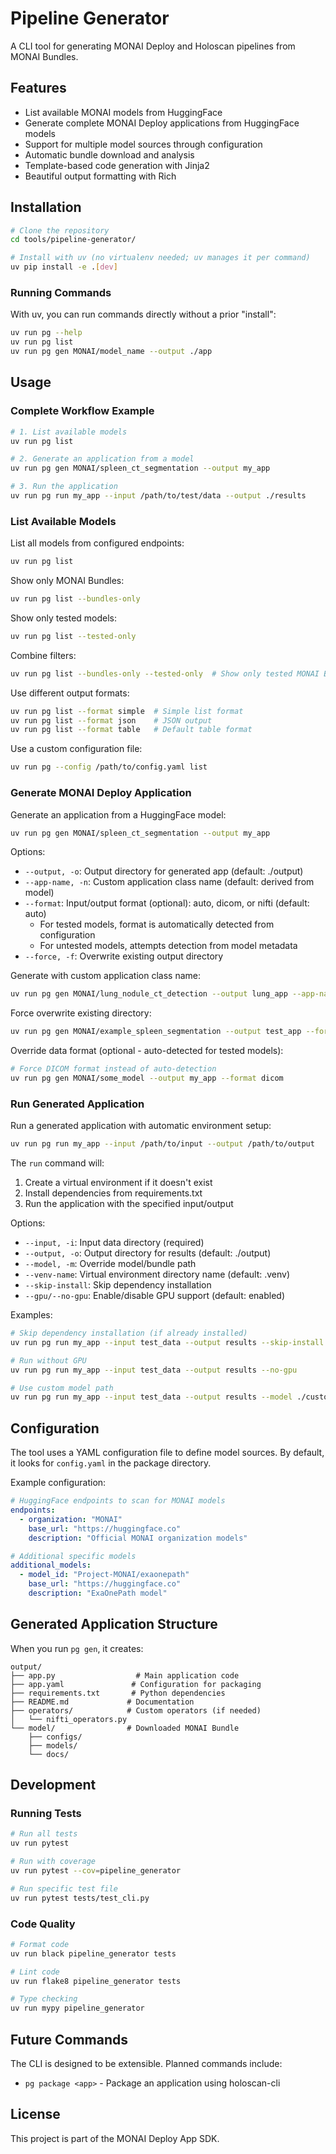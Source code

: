 # Pipeline Generator

A CLI tool for generating MONAI Deploy and Holoscan pipelines from MONAI Bundles.

## Features

- List available MONAI models from HuggingFace
- Generate complete MONAI Deploy applications from HuggingFace models
- Support for multiple model sources through configuration
- Automatic bundle download and analysis
- Template-based code generation with Jinja2
- Beautiful output formatting with Rich

## Installation

```bash
# Clone the repository
cd tools/pipeline-generator/

# Install with uv (no virtualenv needed; uv manages it per command)
uv pip install -e .[dev]
```

### Running Commands

With uv, you can run commands directly without a prior "install":

```bash
uv run pg --help
uv run pg list
uv run pg gen MONAI/model_name --output ./app
```

## Usage

### Complete Workflow Example

```bash
# 1. List available models
uv run pg list

# 2. Generate an application from a model
uv run pg gen MONAI/spleen_ct_segmentation --output my_app

# 3. Run the application
uv run pg run my_app --input /path/to/test/data --output ./results
```

### List Available Models

List all models from configured endpoints:

```bash
uv run pg list
```

Show only MONAI Bundles:

```bash
uv run pg list --bundles-only
```

Show only tested models:

```bash
uv run pg list --tested-only
```

Combine filters:

```bash
uv run pg list --bundles-only --tested-only  # Show only tested MONAI Bundles
```

Use different output formats:

```bash
uv run pg list --format simple  # Simple list format
uv run pg list --format json    # JSON output
uv run pg list --format table   # Default table format
```

Use a custom configuration file:

```bash
uv run pg --config /path/to/config.yaml list
```

### Generate MONAI Deploy Application

Generate an application from a HuggingFace model:

```bash
uv run pg gen MONAI/spleen_ct_segmentation --output my_app
```

Options:
- `--output, -o`: Output directory for generated app (default: ./output)
- `--app-name, -n`: Custom application class name (default: derived from model)
- `--format`: Input/output format (optional): auto, dicom, or nifti (default: auto)
  - For tested models, format is automatically detected from configuration
  - For untested models, attempts detection from model metadata
- `--force, -f`: Overwrite existing output directory

Generate with custom application class name:

```bash
uv run pg gen MONAI/lung_nodule_ct_detection --output lung_app --app-name LungDetectorApp
```

Force overwrite existing directory:

```bash
uv run pg gen MONAI/example_spleen_segmentation --output test_app --force
```

Override data format (optional - auto-detected for tested models):

```bash
# Force DICOM format instead of auto-detection
uv run pg gen MONAI/some_model --output my_app --format dicom
```

### Run Generated Application

Run a generated application with automatic environment setup:

```bash
uv run pg run my_app --input /path/to/input --output /path/to/output
```

The `run` command will:
1. Create a virtual environment if it doesn't exist
2. Install dependencies from requirements.txt
3. Run the application with the specified input/output

Options:
- `--input, -i`: Input data directory (required)
- `--output, -o`: Output directory for results (default: ./output)
- `--model, -m`: Override model/bundle path
- `--venv-name`: Virtual environment directory name (default: .venv)
- `--skip-install`: Skip dependency installation
- `--gpu/--no-gpu`: Enable/disable GPU support (default: enabled)

Examples:

```bash
# Skip dependency installation (if already installed)
uv run pg run my_app --input test_data --output results --skip-install

# Run without GPU
uv run pg run my_app --input test_data --output results --no-gpu

# Use custom model path
uv run pg run my_app --input test_data --output results --model ./custom_model
```

## Configuration

The tool uses a YAML configuration file to define model sources. By default, it looks for `config.yaml` in the package directory.

Example configuration:

```yaml
# HuggingFace endpoints to scan for MONAI models
endpoints:
  - organization: "MONAI"
    base_url: "https://huggingface.co"
    description: "Official MONAI organization models"

# Additional specific models
additional_models:
  - model_id: "Project-MONAI/exaonepath"
    base_url: "https://huggingface.co"
    description: "ExaOnePath model"
```

## Generated Application Structure

When you run `pg gen`, it creates:

```
output/
├── app.py                  # Main application code
├── app.yaml               # Configuration for packaging
├── requirements.txt       # Python dependencies
├── README.md             # Documentation
├── operators/            # Custom operators (if needed)
│   └── nifti_operators.py
└── model/                # Downloaded MONAI Bundle
    ├── configs/
    ├── models/
    └── docs/
```

## Development

### Running Tests

```bash
# Run all tests
uv run pytest

# Run with coverage
uv run pytest --cov=pipeline_generator

# Run specific test file
uv run pytest tests/test_cli.py
```

### Code Quality

```bash
# Format code
uv run black pipeline_generator tests

# Lint code
uv run flake8 pipeline_generator tests

# Type checking
uv run mypy pipeline_generator
```

## Future Commands

The CLI is designed to be extensible. Planned commands include:

- `pg package <app>` - Package an application using holoscan-cli

## License

This project is part of the MONAI Deploy App SDK. 
